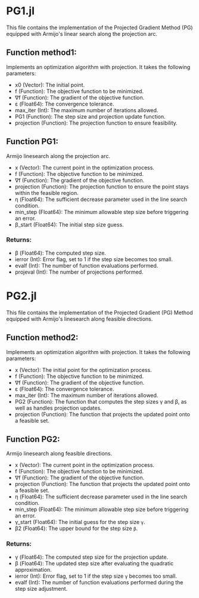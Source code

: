# PG1.jl 

This file contains the implementation of the Projected Gradient Method (PG) equipped with Armijo's linear search along the projection arc.

## Function method1:
Implements an optimization algorithm with projection. It takes the following parameters:

- x0 (Vector): The initial point.
- f (Function): The objective function to be minimized.
- ∇f (Function): The gradient of the objective function.
- ε (Float64): The convergence tolerance.
- max_iter (Int): The maximum number of iterations allowed.
- PG1 (Function): The step size and projection update function.
- projection (Function): The projection function to ensure feasibility.

## Function PG1:
Armijo linesearch along the projection arc.

- x (Vector): The current point in the optimization process.
- f (Function): The objective function to be minimized.
- ∇f (Function): The gradient of the objective function.
- projection (Function): The projection function to ensure the point stays within the feasible region.
- η (Float64): The sufficient decrease parameter used in the line search condition.
- min_step (Float64): The minimum allowable step size before triggering an error.
- β_start (Float64): The initial step size guess.

### Returns:
- β (Float64): The computed step size.
- ierror (Int): Error flag, set to 1 if the step size becomes too small.
- evalf (Int): The number of function evaluations performed.
- projeval (Int): The number of projections performed.

# PG2.jl 

This file contains the implementation of the Projected Gradient (PG) Method equipped with Armijo's linesearch along feasible directions.

## Function method2:
Implements an optimization algorithm with projection. It takes the following parameters:

- x (Vector): The initial point for the optimization process.
- f (Function): The objective function to be minimized.
- ∇f (Function): The gradient of the objective function.
- ε (Float64): The convergence tolerance.
- max_iter (Int): The maximum number of iterations allowed.
- PG2 (Function): The function that computes the step sizes γ and β, as well as handles projection updates.
- projection (Function): The function that projects the updated point onto a feasible set.

## Function PG2:
Armijo linesearch along feasible directions.

- x (Vector): The current point in the optimization process.
- f (Function): The objective function to be minimized.
- ∇f (Function): The gradient of the objective function.
- projection (Function): The function that projects the updated point onto a feasible set.
- η (Float64): The sufficient decrease parameter used in the line search condition.
- min_step (Float64): The minimum allowable step size before triggering an error.
- γ_start (Float64): The initial guess for the step size `γ`.
- β2 (Float64): The upper bound for the step size `β`.

### Returns:
- γ (Float64): The computed step size for the projection update.
- β (Float64): The updated step size after evaluating the quadratic approximation.
- ierror (Int): Error flag, set to 1 if the step size `γ` becomes too small.
- evalf (Int): The number of function evaluations performed during the step size adjustment.
